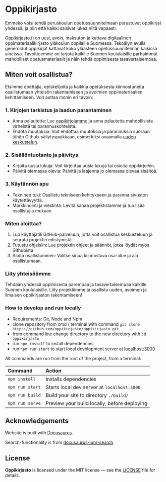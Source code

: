 # Oppikirjasto

Emmekö voisi tehdä peruskoulun opetussuunnitelmaan perustuvat oppikirjat yhdessä, ja niin että kaikki saisivat lukea niitä vapaasti.

[Oppikirjasto.fi](https://www.oppikirjasto.fi) on uusi, avoin, maksuton ja kattava digitaalinen oppimateriaalikirjasto yläkoulun oppilaille Suomessa. Tekoälyn avulla generoidut oppikirjat kattavat koko yläasteen opetussuunnitelman kaikissa aineissa. Tavoitteemme on tarjota kaikille Suomen koululaisille parhaimmat mahdolliset opetusmateriaalit ja näin tehdä oppimisesta tasavertaisempaa.

## Miten voit osallistua?

Etsimme opettajia, opiskelijoita ja kaikkia opetuksesta kiinnostuneita osallistumaan yhteisön rakentamiseen ja avoimien oppimateriaalien kehittämiseen. Voit auttaa monin eri tavoin:

### 1. Kirjojen tarkistus ja laadun parantaminen
- Anna palautetta: Lue [oppikirjojamme](https://www.oppikirjasto.fi) ja anna palautetta mahdollisista virheistä tai parannuskohteista.
- Ehdota muutoksia: Voit ehdottaa muutoksia ja parannuksia suoraan tähän Github-säilytyspaikkaan, esimerkiksi avaamalla [uuden keskustelun](https://github.com/oppikirjasto/oppikirjasto/issues).

### 2. Sisällöntuotanto ja päivitys
- Kirjoita uusia lukuja: Voit kirjoittaa uusia lukuja tai osioita oppikirjoihin.
- Päivitä olemassa olevia: Päivitä ja laajenna jo olemassa olevaa sisältöä.

### 3. Käytännön apu
- Tekninen tuki: Osallistu tekniseen kehitykseen ja paranna sivuston käytettävyyttä.
- Markkinointi ja viestintä: Levitä sanaa projektistamme ja tuo lisää osallistujia mukaan.

### Miten aloittaa?

1. Luo käyttäjätili GitHub-palveluun, jotta voit osallistua keskusteluun ja seurata projektin edistymistä.
2. Tutustu ohjeisiin: Lue projektin ohjeet ja säännöt, jotka löydät myös Githubista.
3. Aloita osallistuminen: Valitse sinua kiinnostava osa-alue ja ala osallistumaan.

### Liity yhteisöömme

Tehdään yhdessä oppimisesta parempaa ja tasavertaisempaa kaikille Suomen koululaisille. Liity projektiimme ja osallistu uuden, avoimen ja ilmaisen oppikirjaston rakentamiseen!

### How to develop and run locally

- Requirements: Git, Node and Npm
- clone repository from cmd / terminal with command `git clone https://github.com/oppikirjasto/oppikirjasto.git`
- from command line change directory to the new directory with `cd oppikirjasto`
- run `npm install` to install dependencies
- run `npm run start` to start local development server at [localhost:3000](localhost:3000) 

All commands are run from the root of the project, from a terminal:

| Command               | Action                                             |
| :-------------------- | :------------------------------------------------- |
| `npm install`         | Installs dependencies                              |
| `npm run start`       | Starts local dev server at `localhost:3000`        |
| `npm run build`       | Build your site to directory `./build/`            |
| `npm run serve`       | Preview your build locally, before deploying       |

## Acknowledgements

Website is built with [Docusaurus](https://github.com/facebook/docusaurus).

Search-functionality is from [docusaurus-lunr-search](https://github.com/praveenn77/docusaurus-lunr-search).

## License

**Oppikirjasto** is licensed under the MIT license — see the [LICENSE](./LICENSE.md) file for details.
